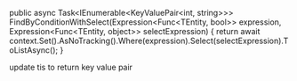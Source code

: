 public async Task<IEnumerable<KeyValuePair<int, string>>> FindByConditionWithSelect(Expression<Func<TEntity, bool>> expression, Expression<Func<TEntity, object>> selectExpression)
{
    return await context.Set<TEntity>().AsNoTracking().Where(expression).Select(selectExpression).ToListAsync();
}

update tis to return key value pair

